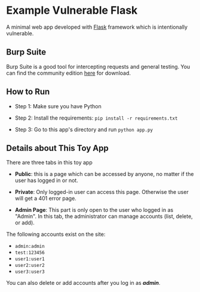 # Example Vulnerable Flask

A minimal web app developed with [Flask](http://flask.pocoo.org/) framework which is intentionally vulnerable.

## Burp Suite

Burp Suite is a good tool for intercepting requests and general testing. You can find the community edition [here](https://portswigger.net/burp/communitydownload) for download.


## How to Run

- Step 1: Make sure you have Python

- Step 2: Install the requirements: `pip install -r requirements.txt`

- Step 3: Go to this app's directory and run `python app.py`



## Details about This Toy App

There are three tabs in this toy app

- **Public**: this is a page which can be accessed by anyone, no matter if the user has logged in or not.

- **Private**: Only logged-in user can access this page. Otherwise the user will get a 401 error page.

- **Admin Page**: This part is only open to the user who logged in as "Admin". In this tab, the administrator can manage accounts (list, delete, or add).


The following accounts exist on the site:
- `admin:admin`
- `test:123456`
- `user1:user1`
- `user2:user2`
- `user3:user3`

You can also delete or add accounts after you log in as ***admin***.

